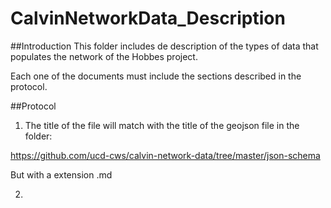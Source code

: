 # CalvinNetworkData_Description

##Introduction
This folder includes de description of the types of data that populates the network of the Hobbes project.

Each one of the documents must include the sections described in the protocol.

##Protocol
1. The title of the file will match with the title of the geojson file in the folder:

https://github.com/ucd-cws/calvin-network-data/tree/master/json-schema

But with a extension .md

2. 
